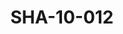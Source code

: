 ---
pid: SHA-10-012
title: SHA-10-012
language: ar
collection: شرحبيل احمد
original_label: 
rights: شرحبيل احمد
location_of_original: شرحبيل احمد
photographer_or_studio: 
scanned_from: photograph 10.2 by 15.2
_date: '09/08/1980'
location: الخرطوم، افراء سنتر
description: نصر الدين شلقامي وشرحبيل احمد ومحمد عفيفي
additional_notes: 
permission_display: 'yes'
on_server: 'no'
on_website: 'no'
permalink: /archive/ar/sha-10-012.html
layout: photo-page
---